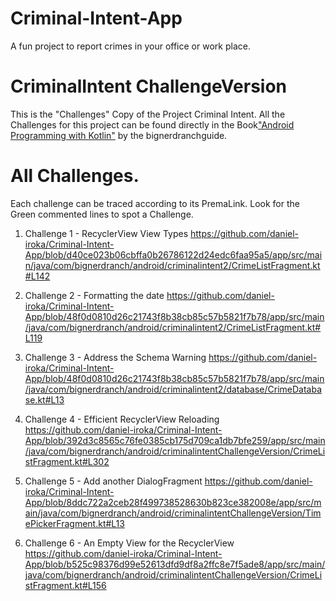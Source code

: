 # Criminal-Intent-App
A fun project to report crimes in your office or work place.

# CriminalIntent ChallengeVersion

This is the "Challenges" Copy of the Project Criminal Intent. All the Challenges for this project can be found directly in the Book["Android Programming with Kotlin"](https://bignerdranch.com/books/)
by the bignerdranchguide.

# All Challenges.

Each challenge can be traced according to its PremaLink. Look for the Green commented lines to spot a Challenge.

1. Challenge 1 - RecyclerView View Types  https://github.com/daniel-iroka/Criminal-Intent-App/blob/d40ce023b06cbffa0b26786122d24edc6faa95a5/app/src/main/java/com/bignerdranch/android/criminalintent2/CrimeListFragment.kt#L142
2. Challenge 2 - Formatting the date  https://github.com/daniel-iroka/Criminal-Intent-App/blob/48f0d0810d26c21743f8b38cb85c57b5821f7b78/app/src/main/java/com/bignerdranch/android/criminalintent2/CrimeListFragment.kt#L119
3. Challenge 3 - Address the Schema Warning  https://github.com/daniel-iroka/Criminal-Intent-App/blob/48f0d0810d26c21743f8b38cb85c57b5821f7b78/app/src/main/java/com/bignerdranch/android/criminalintent2/database/CrimeDatabase.kt#L13
4. Challenge 4 - Efficient RecyclerView Reloading  https://github.com/daniel-iroka/Criminal-Intent-App/blob/392d3c8565c76fe0385cb175d709ca1db7bfe259/app/src/main/java/com/bignerdranch/android/criminalintentChallengeVersion/CrimeListFragment.kt#L302

5. Challenge 5 - Add another DialogFragment https://github.com/daniel-iroka/Criminal-Intent-App/blob/8ddc722a2ceb28f499738528630b823ce382008e/app/src/main/java/com/bignerdranch/android/criminalintentChallengeVersion/TimePickerFragment.kt#L13 
6. Challenge 6 - An Empty View for the RecyclerView https://github.com/daniel-iroka/Criminal-Intent-App/blob/b525c98376d99e52613dfd9df8a2ffc8e7f5ade8/app/src/main/java/com/bignerdranch/android/criminalintentChallengeVersion/CrimeListFragment.kt#L156


